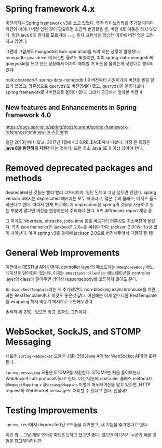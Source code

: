 # Spring framework 4.x

이전까지는 Spring framework v3를 쓰고 있었다. 특정 라이브러리를 추가할 때마다 약간의 마이너 버전 업된 것이 필요하면 조금씩 변경했을 뿐, 버전 4로 이동은 하지 않았다. 일단 java 8의 람다를 모르기에 -_-;; 람다 표현식을 학습한 이후에 버전 업을 고려하고 있었다.

그런데 고맙게도 mongodb의 bulk operation을 써야 하는 상황이 발생했다. mongodb-java-driver의 버전만 올려도 되었지만, 이미 spring-data-mongodb와 querydsld을 쓰고 있는 상황에서 어차피 해야할 거 버전을 올리는게 낫겠다고 생각되었다. 

bulk operation은 spring-data-mongodb 1.9 버전부터 지원하기에 버전을 올릴 필요가 있었고, 의존성으로 querydsl도 버전업해야 했고, querydsl을 올리다보니 spring framework로 4버전으로 올려야 했다. 그래서 궁금해서 알아본 버전 4

## New features and Enhancements in Spring framework 4.0

<https://docs.spring.io/spring/docs/current/spring-framework-reference/html/new-in-4.0.html>

일단 2013년에 나왔고, 2017년 1월에 4.3.6.RELEASE까지 나왔다. 가장 큰 특징은 **java 8을 완전하게 지원**한다는 것이다. 또한 최소 Java SE 6 이상 되어야 한다.

Removed deprecated packages and methods
=====

deprecated된 것들은 빨리 빨리 고쳐써야지, 일단 된다고 그냥 냅두면 안된다. spring version 4에서는 deprecated 패키지는 모두 빼버리고, 많은 수의 클래스, 메서드 들도 빠졌다고 한다. 따라서 현재 프로젝트에 deprecated된 spring의 것들을 사용하고 있는 부분이 많다면 버전을 변경하는데 주의해야 한다. API diffrences report 제공 중

그 외에도 hibernate, ehcache, joda-time 등등 써드파티 의존성도 최소버전이 올랐다. 특히 json marsaller인 jackson은 2.0+를 써줘야 한다. jackson 2.0이랑 1.x랑 많이 차이난다. 이미 spring v3를 쓸때에 jackson 2.0으로 변경해두어서 다행히 잘 됨!

General Web Improvements
====

이전에는 RESTful API 만들때, controller layer의 메소드에는 `@ResponseBody` 애노테이션을 달아줘야 했는데, 이제는 `@RestController`라는 애노테이션을 controller layer의 class에 달아두면 더이상 responsebody를 코딩하지 않아도 된다.

또, `AsyncRestTemplate`라는 게 추가되었다. non-blocking asynchronouse를 지원하는 RestTemplate이다. 이것도 좋은것 같다. 이전에는 이게 없으니깐 RestTemplate를 wrapping 해서 비동기 메서드로 구현해두었다.

솔직히 위 2개는 있으면 좋고, 없어도 그만이다.

WebSocket, SockJS, and STOMP Messaging
====

새로운 `spring-websocket` 모듈은 JSR-356(Java API for WebSocket API)와 호환된다.

`spring-messaging` 모듈은 STOMP를 지원한다. STOMP는 처음 들어보는데, WebSocket sub-protocol이라고 한다. 이것 덕분에 controller 클래스 method가 `@RequestMapping` + `@MessasgeMapping` 이렇게 애노테이션을 달고 있으면, HTTP request와 WebSocket message도 처리할 수 있다고 한다. 괜찮네?


Testing Improvements
====

`spring-test`에서 deprecated된 코드들을 제거했고, 새 기능을 추가했다고 한다.

이건 뭐... 그냥 개발 편의성 파트인듯하고 있으면 좋다. 없으면 여기저기 누군가 해본 경험을 참고해야하니깐


